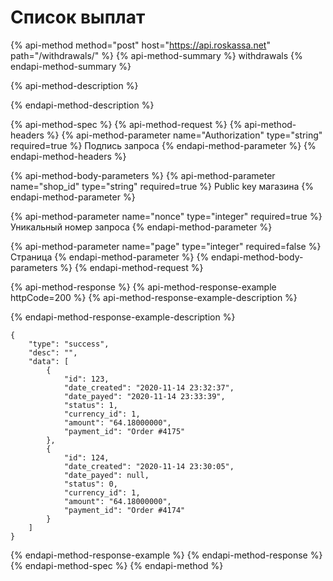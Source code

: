# Список выплат

{% api-method method="post" host="https://api.roskassa.net" path="/withdrawals/" %}
{% api-method-summary %}
withdrawals
{% endapi-method-summary %}

{% api-method-description %}

{% endapi-method-description %}

{% api-method-spec %}
{% api-method-request %}
{% api-method-headers %}
{% api-method-parameter name="Authorization" type="string" required=true %}
Подпись запроса
{% endapi-method-parameter %}
{% endapi-method-headers %}

{% api-method-body-parameters %}
{% api-method-parameter name="shop\_id" type="string" required=true %}
Public key магазина
{% endapi-method-parameter %}

{% api-method-parameter name="nonce" type="integer" required=true %}
Уникальный номер запроса
{% endapi-method-parameter %}

{% api-method-parameter name="page" type="integer" required=false %}
Страница
{% endapi-method-parameter %}
{% endapi-method-body-parameters %}
{% endapi-method-request %}

{% api-method-response %}
{% api-method-response-example httpCode=200 %}
{% api-method-response-example-description %}

{% endapi-method-response-example-description %}

```
{
    "type": "success",
    "desc": "",
    "data": [
        {
            "id": 123,
            "date_created": "2020-11-14 23:32:37",
            "date_payed": "2020-11-14 23:33:39",
            "status": 1,
            "currency_id": 1,
            "amount": "64.18000000",
            "payment_id": "Order #4175"
        },
        {
            "id": 124,
            "date_created": "2020-11-14 23:30:05",
            "date_payed": null,
            "status": 0,
            "currency_id": 1,
            "amount": "64.18000000",
            "payment_id": "Order #4174"
        }
    ]
}
```
{% endapi-method-response-example %}
{% endapi-method-response %}
{% endapi-method-spec %}
{% endapi-method %}



